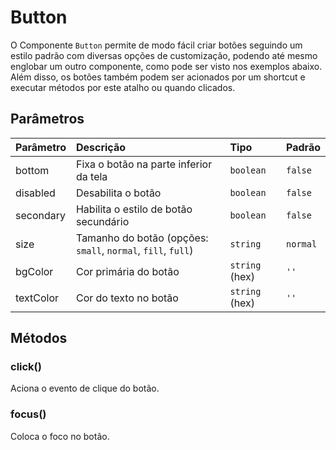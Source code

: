 # Button

O Componente `Button` permite de modo fácil criar botões seguindo um estilo padrão com diversas opções
de customização, podendo até mesmo englobar um outro componente, como pode ser visto nos exemplos abaixo.
Além disso, os botões também podem ser acionados por um shortcut e executar métodos por este atalho ou quando clicados.

## Parâmetros

| Parâmetro      | Descrição                              | Tipo              | Padrão      |
| :------------- | :------------------------------------- | :---------------- | :---------- |
| bottom         | Fixa o botão na parte inferior da tela | `boolean`         | `false`     |
| disabled       | Desabilita o botão                     | `boolean`         | `false`     |
| secondary      | Habilita o estilo de botão secundário  | `boolean`         | `false`     |
| size           | Tamanho do botão (opções: `small`, `normal`, `fill`, `full`)       | `string` | `normal`|
| bgColor   | Cor primária do botão                  | `string` (hex)    | `''`        |
| textColor      | Cor do texto no botão                  | `string` (hex)    | `''`        |

## Métodos

### click()

Aciona o evento de clique do botão.

### focus()

Coloca o foco no botão.
